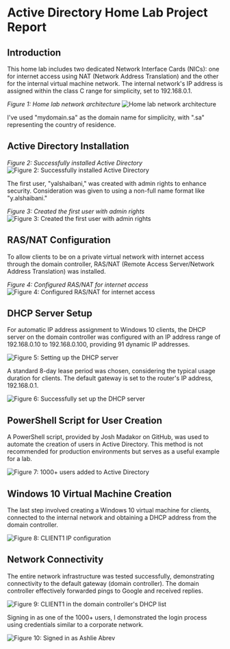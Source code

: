 # Active Directory Home Lab Project Report

## Introduction

This home lab includes two dedicated Network Interface Cards (NICs): one for internet access using NAT (Network Address Translation) and the other for the internal virtual machine network. The internal network's IP address is assigned within the class C range for simplicity, set to 192.168.0.1.

*Figure 1: Home lab network architecture*
![Home lab network architecture]()

I've used "mydomain.sa" as the domain name for simplicity, with ".sa" representing the country of residence.

## Active Directory Installation

*Figure 2: Successfully installed Active Directory*
![Figure 2: Successfully installed Active Directory](https://i.imgur.com/Y1O6nGY.png)

The first user, "yalshaibani," was created with admin rights to enhance security. Consideration was given to using a non-full name format like "y.alshaibani."

*Figure 3: Created the first user with admin rights*
![Figure 3: Created the first user with admin rights](https://i.imgur.com/uv8CR7D.png)

## RAS/NAT Configuration

To allow clients to be on a private virtual network with internet access through the domain controller, RAS/NAT (Remote Access Server/Network Address Translation) was installed.

*Figure 4: Configured RAS/NAT for internet access*
![Figure 4: Configured RAS/NAT for internet access](https://i.imgur.com/i3GLNkw.png)
## DHCP Server Setup

For automatic IP address assignment to Windows 10 clients, the DHCP server on the domain controller was configured with an IP address range of 192.168.0.10 to 192.168.0.100, providing 91 dynamic IP addresses.

![Figure 5: Setting up the DHCP server](https://i.imgur.com/TxZvSMo.png)

A standard 8-day lease period was chosen, considering the typical usage duration for clients. The default gateway is set to the router's IP address, 192.168.0.1.

![Figure 6: Successfully set up the DHCP server](https://i.imgur.com/Oonamgx.png)

## PowerShell Script for User Creation

A PowerShell script, provided by Josh Madakor on GitHub, was used to automate the creation of users in Active Directory. This method is not recommended for production environments but serves as a useful example for a lab.

![Figure 7: 1000+ users added to Active Directory](https://i.imgur.com/IR6OFyv.png)

## Windows 10 Virtual Machine Creation

The last step involved creating a Windows 10 virtual machine for clients, connected to the internal network and obtaining a DHCP address from the domain controller.

![Figure 8: CLIENT1 IP configuration](https://i.imgur.com/aIN7NK5.png)

## Network Connectivity

The entire network infrastructure was tested successfully, demonstrating connectivity to the default gateway (domain controller). The domain controller effectively forwarded pings to Google and received replies.

![Figure 9: CLIENT1 in the domain controller's DHCP list](https://i.imgur.com/gSU5bow.png)

Signing in as one of the 1000+ users, I demonstrated the login process using credentials similar to a corporate network.

![Figure 10: Signed in as Ashlie Abrev](https://i.imgur.com/YGewApR.png)

